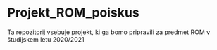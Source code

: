 # Projekt_ROM_poiskus
Ta repozitorij vsebuje projekt, ki ga bomo  pripravili za predmet ROM v študijskem letu 2020/2021
